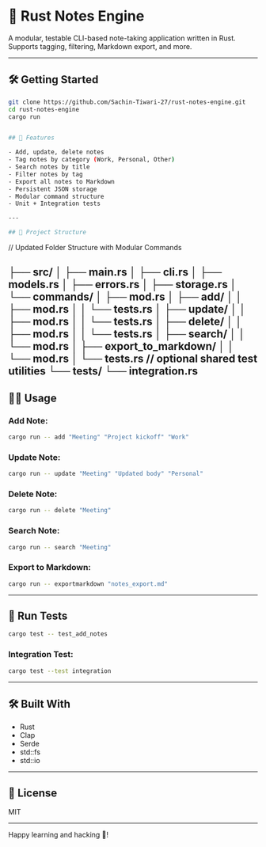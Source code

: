 # 🦀 Rust Notes Engine

A modular, testable CLI-based note-taking application written in Rust. Supports tagging, filtering, Markdown export, and more.

---

## 🛠 Getting Started

```bash
git clone https://github.com/Sachin-Tiwari-27/rust-notes-engine.git
cd rust-notes-engine
cargo run


## 🚀 Features

- Add, update, delete notes
- Tag notes by category (Work, Personal, Other)
- Search notes by title
- Filter notes by tag
- Export all notes to Markdown
- Persistent JSON storage
- Modular command structure
- Unit + Integration tests

---

## 📁 Project Structure

```
// Updated Folder Structure with Modular Commands

├── src/
│   ├── main.rs
│   ├── cli.rs
│   ├── models.rs
│   ├── errors.rs
│   ├── storage.rs
│   └── commands/
│       ├── mod.rs
│       ├── add/
│       │   ├── mod.rs
│       │   └── tests.rs
│       ├── update/
│       │   ├── mod.rs
│       │   └── tests.rs
│       ├── delete/
│       │   ├── mod.rs
│       │   └── tests.rs
│       ├── search/
│       │   └── mod.rs
│       ├── export_to_markdown/
│       │   └── mod.rs
│       └── tests.rs   // optional shared test utilities
└── tests/
     └── integration.rs
---

## 🧑‍💻 Usage

### Add Note:
```bash
cargo run -- add "Meeting" "Project kickoff" "Work"
```

### Update Note:
```bash
cargo run -- update "Meeting" "Updated body" "Personal"
```

### Delete Note:
```bash
cargo run -- delete "Meeting"
```

### Search Note:
```bash
cargo run -- search "Meeting"
```

### Export to Markdown:
```bash
cargo run -- exportmarkdown "notes_export.md"
```

---

## 🧪 Run Tests
```bash
cargo test -- test_add_notes
```

### Integration Test:
```bash
cargo test --test integration
```

---

## 🛠️ Built With
- Rust
- Clap
- Serde
- std::fs
- std::io

---

## 📄 License
MIT

---

Happy learning and hacking 🦀!